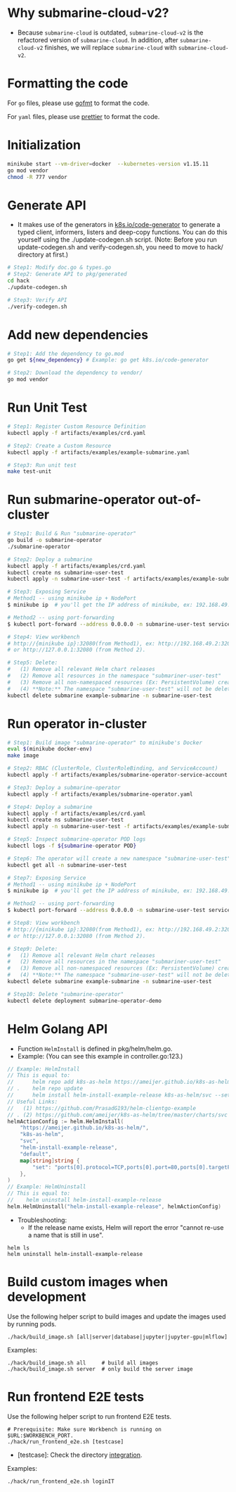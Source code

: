 # Why submarine-cloud-v2?

- Because `submarine-cloud` is outdated, `submarine-cloud-v2` is the refactored version of `submarine-cloud`. In addition, after `submarine-cloud-v2` finishes, we will replace `submarine-cloud` with `submarine-cloud-v2`.

# Formatting the code

For `go` files, please use [gofmt](https://golang.org/pkg/cmd/gofmt/) to format the code.

For `yaml` files, please use [prettier](https://prettier.io/) to format the code.

# Initialization

```bash
minikube start --vm-driver=docker  --kubernetes-version v1.15.11
go mod vendor
chmod -R 777 vendor
```

# Generate API

- It makes use of the generators in [k8s.io/code-generator](https://github.com/kubernetes/code-generator) to generate a typed client, informers, listers and deep-copy functions. You can do this yourself using the ./update-codegen.sh script. (Note: Before you run update-codegen.sh and verify-codegen.sh, you need to move to hack/ directory at first.)

```bash
# Step1: Modify doc.go & types.go
# Step2: Generate API to pkg/generated
cd hack
./update-codegen.sh

# Step3: Verify API
./verify-codegen.sh
```

# Add new dependencies

```bash
# Step1: Add the dependency to go.mod
go get ${new_dependency} # Example: go get k8s.io/code-generator

# Step2: Download the dependency to vendor/
go mod vendor
```

# Run Unit Test

```bash
# Step1: Register Custom Resource Definition
kubectl apply -f artifacts/examples/crd.yaml

# Step2: Create a Custom Resource
kubectl apply -f artifacts/examples/example-submarine.yaml

# Step3: Run unit test
make test-unit
```

# Run submarine-operator out-of-cluster

```bash
# Step1: Build & Run "submarine-operator"
go build -o submarine-operator
./submarine-operator

# Step2: Deploy a submarine
kubectl apply -f artifacts/examples/crd.yaml
kubectl create ns submarine-user-test
kubectl apply -n submarine-user-test -f artifacts/examples/example-submarine.yaml

# Step3: Exposing Service
# Method1 -- using minikube ip + NodePort
$ minikube ip  # you'll get the IP address of minikube, ex: 192.168.49.2

# Method2 -- using port-forwarding
$ kubectl port-forward --address 0.0.0.0 -n submarine-user-test service/traefik 32080:80

# Step4: View workbench
# http://{minikube ip}:32080(from Method1), ex: http://192.168.49.2:32080
# or http://127.0.0.1:32080 (from Method 2).

# Step5: Delete:
#   (1) Remove all relevant Helm chart releases
#   (2) Remove all resources in the namespace "submariner-user-test"
#   (3) Remove all non-namespaced resources (Ex: PersistentVolume) created by client-go API
#   (4) **Note:** The namespace "submarine-user-test" will not be deleted
kubectl delete submarine example-submarine -n submarine-user-test
```

# Run operator in-cluster

```bash
# Step1: Build image "submarine-operator" to minikube's Docker
eval $(minikube docker-env)
make image

# Step2: RBAC (ClusterRole, ClusterRoleBinding, and ServiceAccount)
kubectl apply -f artifacts/examples/submarine-operator-service-account.yaml

# Step3: Deploy a submarine-operator
kubectl apply -f artifacts/examples/submarine-operator.yaml

# Step4: Deploy a submarine
kubectl apply -f artifacts/examples/crd.yaml
kubectl create ns submarine-user-test
kubectl apply -n submarine-user-test -f artifacts/examples/example-submarine.yaml

# Step5: Inspect submarine-operator POD logs
kubectl logs -f ${submarine-operator POD}

# Step6: The operator will create a new namespace "submarine-user-test"
kubectl get all -n submarine-user-test

# Step7: Exposing Service
# Method1 -- using minikube ip + NodePort
$ minikube ip  # you'll get the IP address of minikube, ex: 192.168.49.2

# Method2 -- using port-forwarding
$ kubectl port-forward --address 0.0.0.0 -n submarine-user-test service/traefik 32080:80

# Step8: View workbench
# http://{minikube ip}:32080(from Method1), ex: http://192.168.49.2:32080
# or http://127.0.0.1:32080 (from Method 2).

# Step9: Delete:
#   (1) Remove all relevant Helm chart releases
#   (2) Remove all resources in the namespace "submariner-user-test"
#   (3) Remove all non-namespaced resources (Ex: PersistentVolume) created by client-go API
#   (4) **Note:** The namespace "submarine-user-test" will not be deleted
kubectl delete submarine example-submarine -n submarine-user-test

# Step10: Delete "submarine-operator"
kubectl delete deployment submarine-operator-demo
```

# Helm Golang API

- Function `HelmInstall` is defined in pkg/helm/helm.go.
- Example: (You can see this example in controller.go:123.)

```go
// Example: HelmInstall
// This is equal to:
// 		helm repo add k8s-as-helm https://ameijer.github.io/k8s-as-helm/
// .	helm repo update
//  	helm install helm-install-example-release k8s-as-helm/svc --set ports[0].protocol=TCP,ports[0].port=80,ports[0].targetPort=9376
// Useful Links:
//   (1) https://github.com/PrasadG193/helm-clientgo-example
// . (2) https://github.com/ameijer/k8s-as-helm/tree/master/charts/svc
helmActionConfig := helm.HelmInstall(
    "https://ameijer.github.io/k8s-as-helm/",
    "k8s-as-helm",
    "svc",
    "helm-install-example-release",
    "default",
    map[string]string {
        "set": "ports[0].protocol=TCP,ports[0].port=80,ports[0].targetPort=9376",
    },
)
// Example: HelmUninstall
// This is equal to:
//    helm uninstall helm-install-example-release
helm.HelmUninstall("helm-install-example-release", helmActionConfig)

```

- Troubleshooting:
  - If the release name exists, Helm will report the error "cannot re-use a name that is still in use".

```
helm ls
helm uninstall helm-install-example-release
```

# Build custom images when development

Use the following helper script to build images and update the images used by running pods.

```
./hack/build_image.sh [all|server|database|jupyter|jupyter-gpu|mlflow]
```

Examples:

```
./hack/build_image.sh all     # build all images
./hack/build_image.sh server  # only build the server image
```

# Run frontend E2E tests

Use the following helper script to run frontend E2E tests.

```
# Prerequisite: Make sure Workbench is running on $URL:$WORKBENCH_PORT.
./hack/run_frontend_e2e.sh [testcase]
```

- [testcase]: Check the directory [integration](../submarine-test/test-e2e/src/test/java/org/apache/submarine/integration/).

Examples:

```
./hack/run_frontend_e2e.sh loginIT
```
